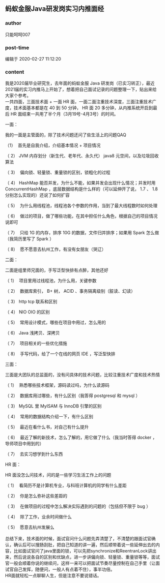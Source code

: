 ## 蚂蚁金服Java研发岗实习内推面经
### author 
只能呵呵007
### post-time 

编辑于  2020-02-27 11:12:20
### content 
<div class="post-topic-des nc-post-content">
 <div>
  我是2020届毕业研究生，去年面的蚂蚁金服
  <span>
   Java
  </span>
  研发岗（已实习转正），最近2021届的实习内推马上开始了，想着把自己面试记录的问题整理一下，贴出来给大家个参考。
 </div>
 <div>
  一共四面，三面技术面
  <span>
   +
  </span>
  一面
  <span>
   HR
  </span>
  面，一面二面注重技术深度，三面注重技术广度，技术面基本都是在
  <span>
   40
  </span>
  到
  <span>
   50
  </span>
  分钟，
  <span>
   HR
  </span>
  面
  <span>
   20
  </span>
  多分钟，从内推系统开启到最后
  <span>
   HR
  </span>
  面结束一共用了半个月（3月19号-4月3号）的时间。
 </div>
 <p>
  <span>
  </span>
 </p>
 <p>
  一面：
  <span>
  </span>
 </p>
 <p>
  我的一面是主管面的，除了技术问题还问了些生活上的问题QAQ
  <span>
  </span>
 </p>
 <p>
  （1）  首先是自我介绍，介绍基本情况
  <span>
   +
  </span>
  项目情况
  <span>
  </span>
 </p>
 <p>
  <span>
   （
  </span>
  2）
  <span>
   JVM
  </span>
  内存划分（新生代、老年代、永久代）
  <span>
   java8
  </span>
  元空间，以及垃圾回收算法
  <span>
  </span>
 </p>
 <p>
  <span>
   （
  </span>
  3）  偏向锁、轻量锁、重量锁的区别，锁粗化的过程
  <span>
  </span>
 </p>
 <p>
  <span>
   （
  </span>
  4）
  <span>
   HashMap
  </span>
  能否并发，为什么不能，如果并发会出现什么情况；并发时用
  <span>
   ConcurrentHashMap
  </span>
  ，底层数据结构是什么样的（可以延伸开了说，
  <span>
   1.7
  </span>
  、
  <span>
   1.8
  </span>
  分别怎么实现的）还说了如何扩容
  <span>
  </span>
 </p>
 <p>
  <span>
   （
  </span>
  5）  为什么用线程池，线程池各个参数的作用，当到了最大线程数时如何处理
  <span>
  </span>
 </p>
 <p>
  <span>
   （
  </span>
  6）  做过的项目，做了哪些功能，在其中担任什么角色，根据自己的项目情况说即可
  <span>
  </span>
 </p>
 <p>
  <span>
   （
  </span>
  7）  只给
  <span>
   1G
  </span>
  的内存，排序
  <span>
   10G
  </span>
  的数据，文件归并排序；如果用
  <span>
   Spark
  </span>
  怎么做（我简历里写了
  <span>
   Spark
  </span>
  ）
  <span>
  </span>
 </p>
 <p>
  <span>
   （
  </span>
  8）  愿不愿意去杭州工作，有没有女朋友（哭辽）
  <span>
  </span>
 </p>
 <p>
  二面：
  <span>
  </span>
 </p>
 <p>
  二面是组里师兄面的，手写泛型快排有点醉，其他还好
  <span>
  </span>
 </p>
 <p>
  <span>
   （
  </span>
  1）  项目里用过线程池，为什么用，关键参数
  <span>
  </span>
 </p>
 <p>
  <span>
   （
  </span>
  2）  数据库索引，
  <span>
   B+
  </span>
  树，
  <span>
   ACID
  </span>
  、事务隔离级别（脏读、幻读）
  <span>
  </span>
 </p>
 <p>
  <span>
   （
  </span>
  3）
  <span>
   http tcp
  </span>
  联系和区别
  <span>
  </span>
 </p>
 <p>
  <span>
   （
  </span>
  4）
  <span>
   NIO OIO
  </span>
  的区别
  <span>
  </span>
 </p>
 <p>
  <span>
   （
  </span>
  5）  常用设计模式，哪些在项目中用过，怎么用的
  <span>
  </span>
 </p>
 <p>
  <span>
   （
  </span>
  6）
  <span>
   Java
  </span>
  浅拷贝、深拷贝
  <span>
  </span>
 </p>
 <p>
  <span>
   （
  </span>
  7）  项目相关的一些优化措施
  <span>
  </span>
 </p>
 <p>
  <span>
   （
  </span>
  8）  手写代码，给了一个在线的网页
  <span>
   IDE
  </span>
  ，写泛型快排
  <span>
  </span>
 </p>
 <p>
  三面：
  <span>
  </span>
 </p>
 <p>
  三面是大团队的总监面的，没有问具体的技术问题，比较注重技术广度和技术热情
  <span>
  </span>
 </p>
 <p>
  <span>
   （
  </span>
  1）  熟悉哪些技术框架，源码读过吗，为什么读源码
  <span>
  </span>
 </p>
 <p>
  <span>
   （
  </span>
  2）  数据库用过哪些，有什么区别（我答得
  <span>
   postgresql
  </span>
  和
  <span>
   mysql
  </span>
  ）
  <span>
  </span>
 </p>
 <p>
  <span>
   （
  </span>
  3）
  <span>
   MySQL
  </span>
  里
  <span>
   MyISAM
  </span>
  与
  <span>
   InnoDB
  </span>
  引擎的区别
  <span>
  </span>
 </p>
 <p>
  <span>
   （
  </span>
  4）  常用的数据结构介绍一下，有什么区别
  <span>
  </span>
 </p>
 <p>
  <span>
   （
  </span>
  5）  最近在看什么书，对自己有什么提升
  <span>
  </span>
 </p>
 <p>
  <span>
   （
  </span>
  6）  最近了解的新技术，怎么了解的，用它做了什么（我当时答得
  <span>
   docker
  </span>
  ，导师项目中用到的）
  <span>
  </span>
 </p>
 <p>
  <span>
   （
  </span>
  7）  去实习想学到什么东西
  <span>
  </span>
 </p>
 <p>
  <span>
   <span>
   </span>
   HR
  </span>
  面：
  <span>
  </span>
 </p>
 <p>
  <span>
   HR
  </span>
  面没怎么问技术，问的是一些学习生活工作上的问题
  <span>
  </span>
 </p>
 <p>
  <span>
   （
  </span>
  1）  看简历不是计算机专业，与科班计算机的同学有什么差距
  <span>
  </span>
 </p>
 <p>
  <span>
   （
  </span>
  2）  你是怎么弥补这些差距的
  <span>
  </span>
 </p>
 <p>
  <span>
   （
  </span>
  3）  在做项目的过程中怎么解决实际遇到的问题的（包括但不限于
  <span>
   bug
  </span>
  ）
  <span>
  </span>
 </p>
 <p>
  <span>
   （
  </span>
  4）  除了工作，业余时间做什么
  <span>
  </span>
 </p>
 <div>
  <span>
   （
  </span>
  5）  愿意去杭州发展么
 </div>
 <div>
  <br/>
 </div>
 <div>
  总结下来，技术面的时候，面试官问什么问题先弄清楚了，不清楚的跟面试官确认，确认后可以搜肠刮肚，把自己知道的讲一遍，然后顺带着说一些延伸出去的内容，比如面试官问了java里面的锁，可以先把synchronize和ReentranLock讲出来，然后说说各自的区别和优缺点，进一步讲偏向锁、轻量锁、重量锁等等，面试官一般会顺着你说的继续问，这样一来可以把面试节奏尽量控制在自己手里（让面试官自己发挥，随便问，一般人有点着不住），事半功倍。
 </div>
 <div>
  HR面就轻松一点聊聊人生，但是注意不要说错话。
 </div>
 <p>
  <span>
  </span>
 </p>
</div>
